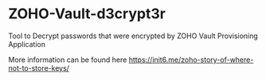 # ZOHO-Vault-d3crypt3r
Tool to Decrypt passwords that were encrypted by ZOHO Vault Provisioning Application

More information can be found here https://init6.me/zoho-story-of-where-not-to-store-keys/
